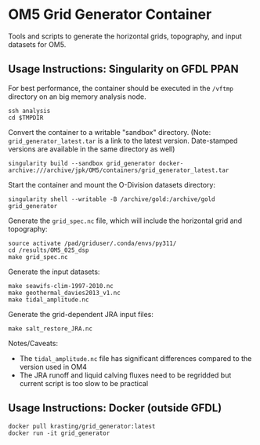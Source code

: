 # OM5 Grid Generator Container

Tools and scripts to generate the horizontal grids, topography, and input datasets for OM5.


## Usage Instructions: Singularity on GFDL PPAN

For best performance, the container should be executed in the `/vftmp` directory on an big memory analysis node.
```
ssh analysis
cd $TMPDIR
```

Convert the container to a writable "sandbox" directory. (Note: `grid_generator_latest.tar` is a link to the latest version. 
Date-stamped versions are available in the same directory as well)
```
singularity build --sandbox grid_generator docker-archive:///archive/jpk/OM5/containers/grid_generator_latest.tar
```

Start the container and mount the O-Division datasets directory:
```
singularity shell --writable -B /archive/gold:/archive/gold grid_generator
```

Generate the `grid_spec.nc` file, which will include the horizontal grid and topography:
```
source activate /pad/griduser/.conda/envs/py311/
cd /results/OM5_025_dsp
make grid_spec.nc
```

Generate the input datasets:
```
make seawifs-clim-1997-2010.nc
make geothermal_davies2013_v1.nc
make tidal_amplitude.nc
```

Generate the grid-dependent JRA input files:
```
make salt_restore_JRA.nc
```

Notes/Caveats:
* The `tidal_amplitude.nc` file has significant differences compared to the version used in OM4
* The JRA runoff and liquid calving fluxes need to be regridded but current script is too slow to be practical


## Usage Instructions: Docker (outside GFDL)

```
docker pull krasting/grid_generator:latest
docker run -it grid_generator
```
